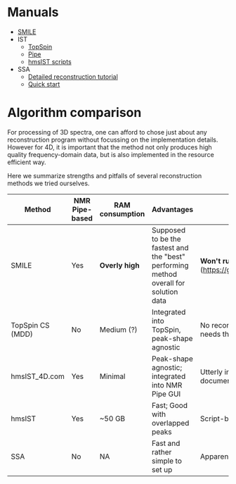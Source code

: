 # Manuals

* [SMILE](./NMRPipe/SMILE.md)
* IST 
	* [TopSpin](Bruker_NUS/NUS_reconstruction.md) 
	* [Pipe](./NMRPipe/IST.md) 
	* [hmsIST scripts](./NMRPipe/hmsIST_no_pipe.md)
*  SSA
	* [Detailed reconstruction tutorial](SSA/Full_NUS_Reconstruction_Tutorial.md)
 	* [Quick start](./SSA/Quick_NUS_Reconstruction_Tutorial.md)

# Algorithm comparison

For processing of 3D spectra, one can afford to chose just about any reconstruction program without focussing on the implementation details. However for 4D, it is important that the method not only produces high quality frequency-domain data, but is also implemented in the resource efficient way.

Here we summarize strengths and pitfalls of several reconstruction methods we tried ourselves.


|   Method      |NMR Pipe-based| RAM consumption |  Advantages   |  Disadvantages|  Time of full reconstruction (Ubiquitin)  |
|---------------|-----------|-----|----------|---------------|---------------|
|  SMILE        | Yes | **Overly high** |   Supposed to be the fastest and the "best" performing method overall for solution data |  **Won't run due to the [memory leak]** on large spectra (about 40 Gb) (https://groups.io/g/nmrpipe/topic/smile_4d_runs_out_of_memory/106780340) |   NA            |
|TopSpin CS (MDD)| No |  Medium (?) |  Integrated into TopSpin, peak-shape agnostic |  No reconstructed 4D FID written, each change in phasing or window function needs the entire reconstruction repeated.   |    Several hours (including the FT)       |
| hmsIST_4D.com        | Yes | Minimal | Peak-shape agnostic; integrated into NMR Pipe GUI    | Utterly inefficient use of the disk space ( 700+ Gb per spectrum); poorly documented  |         |
| hmsIST        | Yes | ~50 GB |  Fast; Good with overlapped peaks       |  Script-based interface |         |
| SSA           | No | NA | Fast and rather simple to set up     |  Apparently more prone to miss peaks than IST implementations            |  Overnight       |


